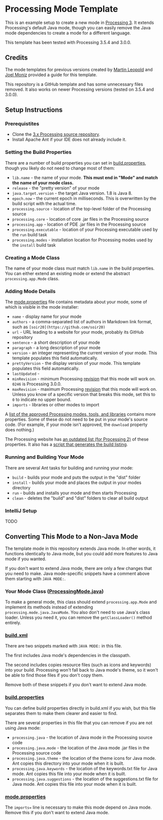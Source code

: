 # Processing Mode Template
This is an example setup to create a new mode in [Processing 3](https://processing.org/). It extends Processing's default Java mode, though you can easily remove the Java mode dependencies to create a mode for a different language.

This template has been tested with Processing 3.5.4 and 3.0.0.

## Credits
The mode templates for previous versions created by [Martin Leopold](https://github.com/martinleopold/TemplateMode) and [Joel Moniz](https://github.com/joelmoniz/TemplateMode/tree/3.0-compatibility) provided a guide for this template.

This repository is a GitHub template and has some unnecessary files removed. It also works on newer Processing versions (tested on 3.5.4 and 3.0.0).

## Setup Instructions
### Prerequistites
* Clone the [3.x Processing source repository](https://github.com/processing/processing).
* Install Apache Ant if your IDE does not already include it.

### Setting the Build Properties
There are a number of build properties you can set in [build.properties](build.properties), though you likely do not need to change most of them:
* `lib.name` - the name of your mode. **This must end in "Mode" and match the name of your mode class.**
* `release` - the "pretty version" of your mode
* `java.target.version` - the target Java version. 1.8 is Java 8.
* `epoch.now` - the current epoch in milliseconds. This is overwritten by the build script with the actual time.
* `processing.source` - location of the top-level folder of the Processing source
* `processing.core` - location of core .jar files in the Processing source
* `processing.app` - location of PDE .jar files in the Processing source
* `processing.executable` - location of your Processing executable used by the `run` build task
* `processing.modes` - installation location for Processing modes used by the `install` build task

### Creating a Mode Class
The name of your mode class must match `lib.name` in the build properties. You can either extend an existing mode or extend the abstract `processing.app.Mode` class.

### Adding Mode Details
The [mode.properties](resources/mode.properties) file contains metadata about your mode, some of which is visible in the mode installer:
* `name` - display name for your mode
* `authors` - a comma-separated list of authors in Markdown link format, such as `[soir20](https://github.com/soir20)`
* `url` - URL leading to a website for your mode, probably its GitHub repository
* `sentence` - a short description of your mode
* `paragraph` - a long description of your mode
* `version` - an integer representing the current version of your mode. This template populates this field automatically.
* `prettyVersion` - the display version of your mode. This template populates this field automatically.
* `lastUpdated` - 
* `minRevision` - minimum Processing [revision](https://raw.githubusercontent.com/processing/processing/master/build/shared/revisions.txt) that this mode will work on. `0246` is Processing 3.0.0.
* `maxRevision` - maximum Processing [revision](https://raw.githubusercontent.com/processing/processing/master/build/shared/revisions.txt) that this mode will work on. Unless you know of a specific version that breaks this mode, set this to `0` to indicate no upper bound.
* `imports` - libraries or other modes to import

A [list of the approved Processing modes, tools, and libraries](http://download.processing.org/contribs) contains more properties. Some of these do not need to be put in your mode's source code. (For example, if your mode isn't approved, the `download` property does nothing.)

The Processing website has [an outdated list (for Processing 2)](https://processing.org/books/gswp_2e.txt) of these properties. It also has a [script that generates the build listing](https://processing.org/contrib_generate/build_listing.py).

### Running and Building Your Mode
There are several Ant tasks for building and running your mode:
* `build` - builds your mode and puts the output in the "dist" folder
* `install` - builds your mode and places the output in your modes directory 
* `run` - builds and installs your mode and then starts Processing
* `clean` - deletes the "build" and "dist" folders to clear all build output

### IntelliJ Setup
TODO

## Converting This Mode to a Non-Java Mode
The template mode in this repository extends Java mode. In other words, it functions identically to Java mode, but you could add more features to Java mode if you wanted.

If you don't want to extend Java mode, there are only a few changes that you need to make. Java mode-specific snippets have a comment above them starting with `JAVA MODE:`.

### Your Mode Class ([ProcessingMode.java](src/io/github/soir20/processingmode/ProcessingMode.java))
To make a general mode, this class should extend `processing.app.Mode` and implement its methods instead of extending `processing.mode.java.JavaMode`. You also don't need to use Java's class loader. Unless you need it, you can remove the `getClassLoader()` method entirely.

### [build.xml](build.xml)
There are two snippets marked with `JAVA MODE:` in this file.

The first includes Java mode's dependencies in the classpath.

The second includes copies resource files (such as icons and keywords) into your build. Processing won't fall back to Java mode's theme, so it won't be able to find those files if you don't copy them.

Remove both of these snippets if you don't want to extend Java mode.

### [build.properties](build.properties)
You can define build properties directly in build.xml if you wish, but this file separates them to make them clearer and easier to find.

There are several properties in this file that you can remove if you are not using Java mode:
* `processing.java` - the location of Java mode in the Processing source code
* `processing.java.mode` - the location of the Java mode .jar files in the Processing source code
* `processing.java.theme` - the location of the theme icons for Java mode. Ant copies this directory into your mode when it is built.
* `processing.java.keywords` - the location of the keywords.txt file for Java mode. Ant copies this file into your mode when it is built.
* `processing.java.suggestions` - the location of the suggestions.txt file for Java mode. Ant copies this file into your mode when it is built.

### [mode.properties](resources/mode.properties)
The `imports=` line is necessary to make this mode depend on Java mode. Remove this if you don't want to extend Java mode.
